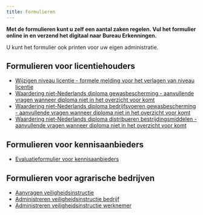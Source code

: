 ```yaml
---
title: Formulieren
---
```


**Met de formulieren kunt u zelf een aantal zaken regelen. Vul het formulier online in en verzend het digitaal naar Bureau Erkenningen.**

U kunt het formulier ook printen voor uw eigen administratie.

## Formulieren voor licentiehouders

- [Wijzigen niveau licentie - formele melding voor het verlagen van niveau licentie](https://administratie.erkenningen.nl/Portals/1/20190415%20verlagen%20vakbekwaamheidsbewijs.pdf)
- [Waardering niet-Nederlands diploma gewasbescherming - aanvullende vragen wanneer diploma niet in het overzicht voor komt](https://administratie.erkenningen.nl/LinkClick.aspx?fileticket=iy5lGOoXikA%3d&tabid=152&portalid=1&mid=573)
- [Waardering niet-Nederlands diploma bedrijfsvoeren gewasbescherming - aanvullende vragen wanneer diploma niet in het overzicht voor komt](https://administratie.erkenningen.nl/LinkClick.aspx?fileticket=iskGd770wac%3d&tabid=152&portalid=1&mid=573)
- [Waardering niet-Nederlands diploma distribueren bestrijdingsmiddelen - aanvullende vragen wanneer diploma niet in het overzicht voor komt](https://administratie.erkenningen.nl/LinkClick.aspx?fileticket=6kBnrOPVL5U%3d&tabid=152&portalid=1&mid=573)

## Formulieren voor kennisaanbieders

- [Evaluatieformulier voor kennisaanbieders](https://administratie.erkenningen.nl/LinkClick.aspx?fileticket=OhyUGCMZieA%3d&tabid=152&portalid=1&mid=573)

## Formulieren voor agrarische bedrijven

- [Aanvragen veiligheidsinstructie](https://administratie.erkenningen.nl/Default.aspx?tabid=202)
- [Administreren veiligheidsinstructie bedrijf](https://administratie.erkenningen.nl/Portals/1/2012-2%20modelformulier%20bedrijfsadministratie.docx)
- [Administreren veiligheidsinstructie werknemer](https://administratie.erkenningen.nl/Portals/1/20121107%20modelformulier%20werknemer.docx)

